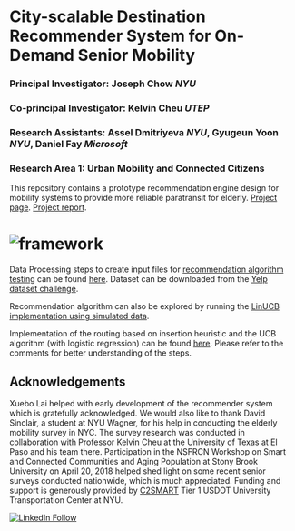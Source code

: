 # City-scalable Destination Recommender System for On-Demand Senior Mobility

### Principal Investigator: Joseph Chow *NYU*

### Co-principal Investigator: Kelvin Cheu *UTEP*

### Research Assistants: Assel Dmitriyeva *NYU*, Gyugeun Yoon *NYU*, Daniel Fay *Microsoft* 

### Research Area 1: Urban Mobility and Connected Citizens

This repository contains a prototype recommendation engine design for mobility systems to provide more reliable paratransit for elderly. 
[Project page](http://c2smart.engineering.nyu.edu/2018/02/20/city-scalable-destination-recommender-system-for-on-demand-senior-mobility-new-2/).
[Project report](http://c2smart.engineering.nyu.edu/wp-content/uploads/2019/01/C2SMART_Destination_Recommender_System_Report.pdf).

# ![framework](https://github.com/BUILTNYU/recommender-system/blob/master/docs/framework.png)

Data Processing steps to create input files for [recommendation algorithm testing](https://github.com/BUILTNYU/recommender-system/blob/master/src/LinUCB/contextual-bandit-SVD-recommender.ipynb) can be found [here](https://github.com/BUILTNYU/recommender-system/blob/master/src/DataProcessing.R). Dataset can be downloaded from the [Yelp dataset challenge](https://www.yelp.com/dataset). 

Recommendation algorithm can also be explored by running the [LinUCB implementation using simulated data](https://github.com/BUILTNYU/recommender-system/blob/master/src/LinUCB/LinUCB-without-routing-cost.R). 

Implementation of the routing based on insertion heuristic and the UCB algorithm (with logistic regression) can be found [here](https://github.com/BUILTNYU/recommender-system/tree/master/src/UCB-GLM). Please refer to the comments for better understanding of the steps. 

## Acknowledgements
Xuebo Lai helped with early development of the recommender system which is gratefully acknowledged. We would also like to thank David Sinclair, a student at NYU Wagner, for his help in conducting the elderly mobility survey in NYC. The survey research was conducted in collaboration with Professor Kelvin Cheu at the University of Texas at El Paso and his team there. Participation in the NSFRCN Workshop on Smart and Connected Communities and Aging Population at Stony Brook University on April 20, 2018 helped shed light on some recent senior surveys conducted nationwide, which is much appreciated. Funding and support is generously provided by [C2SMART](http://c2smart.engineering.nyu.edu/) Tier 1 USDOT University Transportation Center at NYU. 

[![LinkedIn Follow](https://img.shields.io/badge/LinkedIn-Follow-blue.svg)](https://www.linkedin.com/groups/7040021/)
